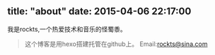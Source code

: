 title: "about"
date: 2015-04-06 22:17:00
---
我是rockts,一个热爱技术和音乐的怪蜀黍。

> 这个博客是用hexo搭建托管在github上。
> Email:<rockts@sina.com>
